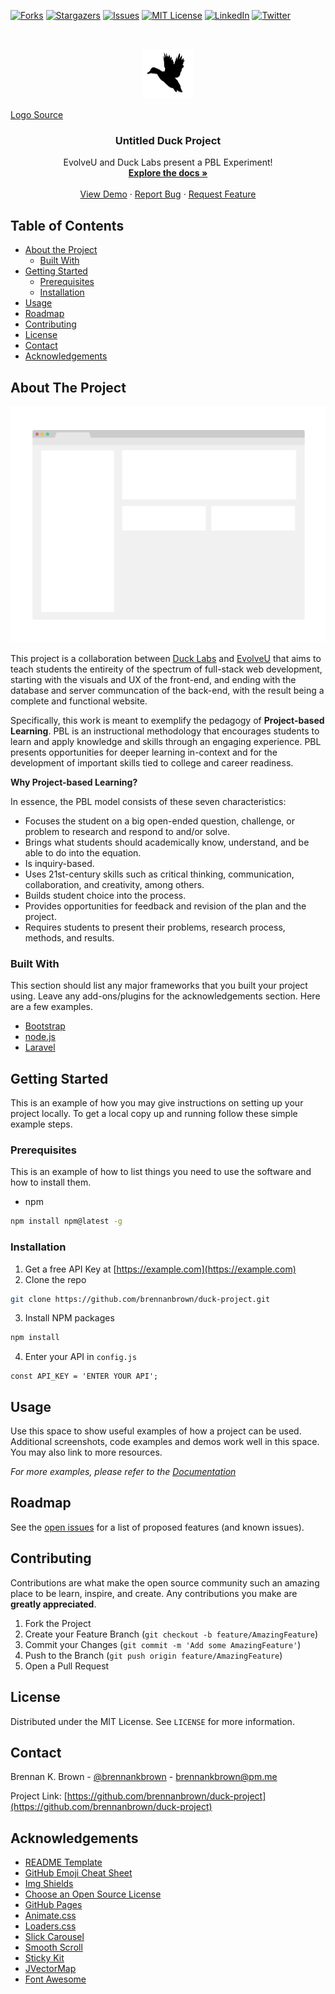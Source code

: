 [![Forks][forks-shield]][forks-url]
[![Stargazers][stars-shield]][stars-url]
[![Issues][issues-shield]][issues-url]
[![MIT License][license-shield]][license-url]
[![LinkedIn][linkedin-shield]][linkedin-url]
[![Twitter][twitter-shield]][twitter-url]

<!-- PROJECT LOGO -->
<br />
<p align="center">
  <a href="https://github.com/brennanbrown/duck-project">
    <img src="src/img/logo.png" alt="Logo" width="80" height="80">
  </a>

  <a href="https://commons.wikimedia.org/wiki/File:Duck_Sotka1.svg">Logo Source</a>

  <h3 align="center">Untitled Duck Project</h3>

  <p align="center">
    EvolveU and Duck Labs present a PBL Experiment!
    <br />
    <a href="https://github.com/brennanbrown/duck-project""><strong>Explore the docs »</strong></a>
    <br />
    <br />
    <a href="https://github.com/brennanbrown/duck-project"">View Demo</a>
    ·
    <a href="https://github.com/brennanbrown/duck-project/issues">Report Bug</a>
    ·
    <a href="https://github.com/brennanbrown/duck-project/issues">Request Feature</a>
  </p>
</p>



<!-- TABLE OF CONTENTS -->
## Table of Contents

* [About the Project](#about-the-project)
  * [Built With](#built-with)
* [Getting Started](#getting-started)
  * [Prerequisites](#prerequisites)
  * [Installation](#installation)
* [Usage](#usage)
* [Roadmap](#roadmap)
* [Contributing](#contributing)
* [License](#license)
* [Contact](#contact)
* [Acknowledgements](#acknowledgements)



<!-- ABOUT THE PROJECT -->
## About The Project

![Project Screenshot](screenshot.png "Placeholder Screenshot")

This project is a collaboration between [Duck Labs](http://ducklabs.com/) and [EvolveU](https://www.evolveu.ca/) that aims to teach students the entireity of the spectrum of full-stack web development, starting with the visuals and UX of the front-end, and ending with the database and server communcation of the back-end, with the result being a complete and functional website.

Specifically, this work is meant to exemplify the pedagogy of **Project-based Learning**. PBL is an instructional methodology that encourages students to learn and apply knowledge and skills through an engaging experience. PBL presents opportunities for deeper learning in-context and for the development of important skills tied to college and career readiness.

**Why Project-based Learning?**

In essence, the PBL model consists of these seven characteristics:

* Focuses the student on a big open-ended question, challenge, or problem to research and respond to and/or solve.
* Brings what students should academically know, understand, and be able to do into the equation.
* Is inquiry-based.
* Uses 21st-century skills such as critical thinking, communication, collaboration, and creativity, among others.
* Builds student choice into the process.
* Provides opportunities for feedback and revision of the plan and the project.
* Requires students to present their problems, research process, methods, and results.

### Built With
This section should list any major frameworks that you built your project using. Leave any add-ons/plugins for the acknowledgements section. Here are a few examples.
* [Bootstrap](https://getbootstrap.com)
* [node.js](https://nodejs.org/en/ex)
* [Laravel](https://expressjs.com/)



<!-- GETTING STARTED -->
## Getting Started

This is an example of how you may give instructions on setting up your project locally.
To get a local copy up and running follow these simple example steps.

### Prerequisites

This is an example of how to list things you need to use the software and how to install them.
* npm
```sh
npm install npm@latest -g
```

### Installation

1. Get a free API Key at [https://example.com](https://example.com)
2. Clone the repo
```sh
git clone https://github.com/brennanbrown/duck-project.git
```
3. Install NPM packages
```sh
npm install
```
4. Enter your API in `config.js`
```JS
const API_KEY = 'ENTER YOUR API';
```



<!-- USAGE EXAMPLES -->
## Usage

Use this space to show useful examples of how a project can be used. Additional screenshots, code examples and demos work well in this space. You may also link to more resources.

_For more examples, please refer to the [Documentation](https://example.com)_



<!-- ROADMAP -->
## Roadmap

See the [open issues](https://github.com/brennanbrown/duck-project/issues) for a list of proposed features (and known issues).



<!-- CONTRIBUTING -->
## Contributing

Contributions are what make the open source community such an amazing place to be learn, inspire, and create. Any contributions you make are **greatly appreciated**.

1. Fork the Project
2. Create your Feature Branch (`git checkout -b feature/AmazingFeature`)
3. Commit your Changes (`git commit -m 'Add some AmazingFeature'`)
4. Push to the Branch (`git push origin feature/AmazingFeature`)
5. Open a Pull Request



<!-- LICENSE -->
## License

Distributed under the MIT License. See `LICENSE` for more information.



<!-- CONTACT -->
## Contact

Brennan K. Brown - [@brennankbrown](https://twitter.com/brennanbrown) - brennankbrown@pm.me

Project Link: [https://github.com/brennanbrown/duck-project](https://github.com/brennanbrown/duck-project)



<!-- ACKNOWLEDGEMENTS -->
## Acknowledgements
* [README Template](https://github.com/othneildrew/Best-READ.ME-Template)
* [GitHub Emoji Cheat Sheet](https://www.webpagefx.com/tools/emoji-cheat-sheet)
* [Img Shields](https://shields.io)
* [Choose an Open Source License](https://choosealicense.com)
* [GitHub Pages](https://pages.github.com)
* [Animate.css](https://daneden.github.io/animate.css)
* [Loaders.css](https://connoratherton.com/loaders)
* [Slick Carousel](https://kenwheeler.github.io/slick)
* [Smooth Scroll](https://github.com/cferdinandi/smooth-scroll)
* [Sticky Kit](http://leafo.net/sticky-kit)
* [JVectorMap](http://jvectormap.com)
* [Font Awesome](https://fontawesome.com)





<!-- MARKDOWN LINKS & IMAGES -->
<!-- https://www.markdownguide.org/basic-syntax/#reference-style-links -->

[forks-shield]: https://img.shields.io/github/forks/brennanbrown/duck-project?style=flat-square
[forks-url]: https://github.com/brennanbrown/duck-project/network/members
[stars-shield]: https://img.shields.io/github/stars/brennanbrown/duck-project
[stars-url]: https://img.shields.io/github/stars/brennanbrown/duck-project?style=flat-square
[issues-shield]: https://img.shields.io/github/issues/brennanbrown/duck-project?style=flat-square
[issues-url]: https://github.com/brennanbrown/duck-project/issues
[license-shield]: https://img.shields.io/github/license/brennanbrown/duck-project?style=flat-square
[license-url]: https://github.com/brennanbrown/duck-project/blob/master/LICENSE.txt
[linkedin-shield]: https://img.shields.io/badge/-LinkedIn-black.svg?style=flat-square&logo=linkedin&colorB=555
[linkedin-url]: https://linkedin.com/in/brennankbrown
[twitter-shield]: https://img.shields.io/twitter/url?label=Tweet%21&style=social&url=https%3A%2F%2Ftwitter.com%2Fbrennankbrown
[twitter-url]: https://twitter.com/brennankbrown
